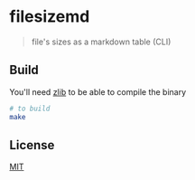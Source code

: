 # filesizemd

> file's sizes as a markdown table (CLI)

## Build

You'll need [zlib](https://zlib.net/) to be able to compile the binary

```sh
# to build
make
```

## License

[MIT](license)
